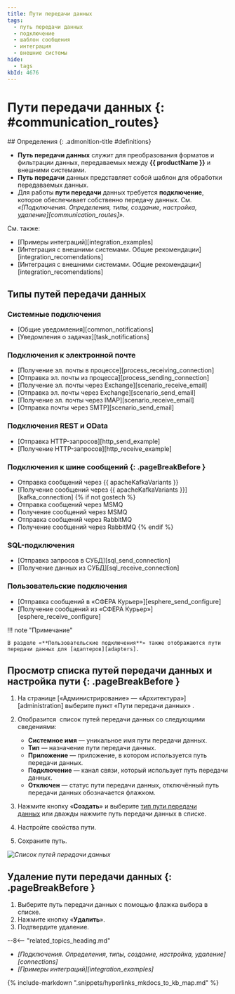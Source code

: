 ```yaml
---
title: Пути передачи данных
tags:
  - путь передачи данных
  - подключение
  - шаблон сообщения
  - интеграция
  - внешние системы
hide:
  - tags
kbId: 4676
---
```


# Пути передачи данных {: #communication_routes}

<div class="admonition question" markdown="block">
## Определения {: .admonition-title #definitions}

- **Путь передачи данных** служит для преобразования форматов и фильтрации данных, передаваемых между **{{ productName }}** и внешними системами.
- **Путь передачи** данных представляет собой шаблон для обработки передаваемых данных.
- Для работы **пути передачи** данных требуется **подключение**, которое обеспечивает собственно передачу данных. См. _«[Подключения. Определения, типы, создание, настройка, удаление][communication_routes]»_.

См. также:

- [Примеры интеграций][integration_examples]
- [Интеграция с внешними системами. Общие рекомендации][integration_recomendations]
- [Интеграция с внешними системами. Общие рекомендации][integration_recomendations]

</div>

## Типы путей передачи данных

### Системные подключения

- [Общие уведомления][common_notifications]
- [Уведомления о задачах][task_notifications]

### Подключения к электронной почте

- [Получение эл.&nbsp;почты в процессе][process_receiving_connection]
- [Отправка эл.&nbsp;почты из процесса][process_sending_connection]
- [Получение эл.&nbsp;почты через Exchange][scenario_receive_email]
- [Отправка эл.&nbsp;почты через Exchange][scenario_send_email]
- [Получение эл.&nbsp;почты через IMAP][scenario_receive_email]
- [Отправка почты через SMTP][scenario_send_email]

### Подключения REST и OData

- [Отправка HTTP-запросов][http_send_example]
- [Получение HTTP-запросов][http_receive_example]

### Подключения к шине сообщений {: .pageBreakBefore }

- Отправка сообщений через {{ apacheKafkaVariants }}
- [Получение сообщений через {{ apacheKafkaVariants }}][kafka_connection]
{% if not gostech %}
- Отправка сообщений через MSMQ
- Получение сообщений через MSMQ
- Отправка сообщений через RabbitMQ
- Получение сообщений через RabbitMQ
{% endif %}

### SQL-подключения

- [Отправка запросов в СУБД][sql_send_connection]
- [Получение данных из СУБД][sql_receive_connection]

### Пользовательские подключения

- [Отправка сообщений в «СФЕРА Курьер»][esphere_send_configure]
- [Получение сообщений из «СФЕРА Курьер»][esphere_receive_configure]

!!! note "Примечание"

    В разделе «**Пользовательские подключения**» также отображаются пути передачи данных для [адаптеров][adapters].

## Просмотр списка путей передачи данных и настройка пути {: .pageBreakBefore }

1. На странице [«Администрирование» — «Архитектура»][administration] выберите пункт «Пути передачи данных» ‌.
2. Отобразится  список путей передачи данных со следующими сведениями:

    - **Системное имя** — уникальное имя пути передачи данных.
    - **Тип** — назначение пути передачи данных.
    - **Приложение** — приложение, в котором используется путь передачи данных.
    - **Подключение** — канал связи, который использует путь передачи данных.
    - **Отключен** — статус пути передачи данных, отключённый путь передачи данных обозначается флажком.

3. Нажмите кнопку «**Создать**» и выберите [тип пути передачи данных](#типы-путей-передачи-данных) или дважды нажмите путь передачи данных в списке.
4. Настройте свойства пути.
5. Сохраните путь.

_![Список путей передачи данных](communication_routes_page.png)_

## Удаление пути передачи данных {: .pageBreakBefore }

1. Выберите путь передачи данных с помощью флажка выбора в списке.
2. Нажмите кнопку «**Удалить**».
3. Подтвердите удаление.

<div class="relatedTopics" markdown="block">

--8<-- "related_topics_heading.md"

- _[Подключения. Определения, типы, создание, настройка, удаление][connections]_
- _[Примеры интеграций][integration_examples]_

</div>

{%
include-markdown ".snippets/hyperlinks_mkdocs_to_kb_map.md"
%}
